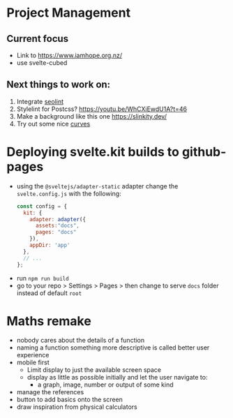 # Project Management

## Current focus

- Link to https://www.iamhope.org.nz/
- use svelte-cubed

## Next things to work on:

1. Integrate <a href:external href="https://www.npmjs.com/package/seolint">seolint</a>
2. Stylelint for Postcss? https://youtu.be/WhCXiEwdU1A?t=46
3. Make a background like this one https://slinkity.dev/
4. Try out some nice <a href:external href="https://www.youtube.com/watch?v=lPJVi797Uy0">curves</a>

# Deploying svelte.kit builds to github-pages

- using the `@sveltejs/adapter-static` adapter change the `svelte.config.js` with the following:
  ```js
  const config = {
    kit: {
      adapter: adapter({
        assets:"docs",
        pages: "docs"
      }),
      appDir: 'app'
    },
	// ...
  };
  ```
- run `npm run build`
- go to your repo > Settings > Pages > then change to serve `docs` folder instead of default `root`

# Maths remake

- nobody cares about the details of a function
- naming a function something more descriptive is called better user experience
- mobile first
  - Limit display to just the available screen space
  - display as little as possible initially and let the user navigate to:
    - a graph, image, number or output of some kind
- manage the references
- button to add basics onto the screen
- draw inspiration from physical calculators
